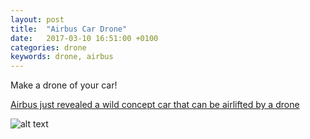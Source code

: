 ```yaml
---
layout: post
title:  "Airbus Car Drone"
date:   2017-03-10 16:51:00 +0100
categories: drone
keywords: drone, airbus
---
```


Make a drone of your car!

[Airbus just revealed a wild concept car that can be airlifted by a drone](http://uk.businessinsider.com/popup-concept-car-airbus-airlifted-by-drone-geneva-2017-3?r=US&IR=T)

![alt text](https://cnet3.cbsistatic.com/img/zPJ1IrEsTexZo6XXxUzkifhiJVM=/1170x0/2017/03/07/2fff73fb-1c96-4812-b1a9-4f84a0fd561e/airbus-italdesign-pop-up-drone-car-concept-geneva-2.jpg)
